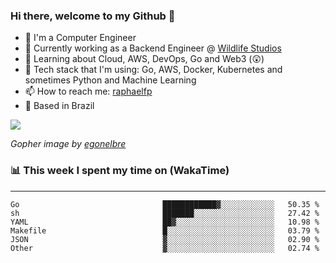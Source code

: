 ### Hi there, welcome to my Github 👋

- 📖 I'm a Computer Engineer
- 🔭 Currently working as a Backend Engineer @ [Wildlife Studios](https://wildlifestudios.com/)
- 🌱 Learning about Cloud, AWS, DevOps, Go and Web3 (😲)
- 🚀 Tech stack that I'm using: Go, AWS, Docker, Kubernetes and sometimes Python and Machine Learning
- 📫 How to reach me: [raphaelfp](https://linkedin.com/in/raphaelfp)
- 🏡 Based in Brazil

![](https://github.com/raphaelfp/gophers/blob/master/.thumb/animation/morning-coffee-3x.gif)

*Gopher image by [egonelbre](https://github.com/egonelbre/)*

### 📊 This week I spent my time on (WakaTime)

---

<!--START_SECTION:waka-->

```text
Go                                ████████████▓░░░░░░░░░░░░   50.35 %
sh                                ███████░░░░░░░░░░░░░░░░░░   27.42 %
YAML                              ██▓░░░░░░░░░░░░░░░░░░░░░░   10.98 %
Makefile                          █░░░░░░░░░░░░░░░░░░░░░░░░   03.79 %
JSON                              ▓░░░░░░░░░░░░░░░░░░░░░░░░   02.90 %
Other                             ▓░░░░░░░░░░░░░░░░░░░░░░░░   02.74 %
```

<!--END_SECTION:waka-->
